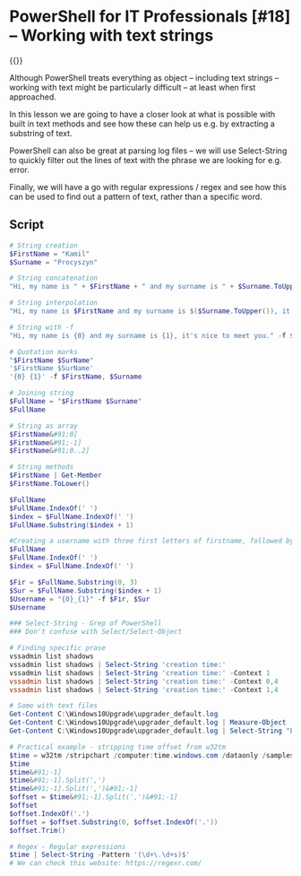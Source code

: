 # PowerShell for IT Professionals [#18] – Working with text strings

{{<youtube ZZcHBTUhl5w>}}

Although PowerShell treats everything as object &#8211; including text strings &#8211; working with text might be particularly difficult &#8211; at least when first approached.

In this lesson we are going to have a closer look at what is possible with built in text methods and see how these can help us e.g. by extracting a substring of text.

PowerShell can also be great at parsing log files &#8211; we will use Select-String to quickly filter out the lines of text with the phrase we are looking for e.g. error.

Finally, we will have a go with regular expressions / regex and see how this can be used to find out a pattern of text, rather than a specific word.

## Script

```powershell
# String creation
$FirstName = "Kamil"
$Surname = "Procyszyn"

# String concatenation
"Hi, my name is " + $FirstName + " and my surname is " + $Surname.ToUpper() + ", it's nice to meet you."

# String interpolation
"Hi, my name is $FirstName and my surname is $($Surname.ToUpper()), it's nice to meet you."

# String with -f
"Hi, my name is {0} and my surname is {1}, it's nice to meet you." -f $FirstName, $Surname.ToUpper()

# Quotation marks
"$FirstName $SurName"
'$FirstName $SurName'
'{0} {1}' -f $FirstName, $Surname

# Joining string
$FullName = "$FirstName $Surname"
$FullName

# String as array
$FirstName&#91;0]
$FirstName&#91;-1]
$FirstName&#91;0..2]

# String methods
$FirstName | Get-Member
$FirstName.ToLower()

$FullName
$FullName.IndexOf(' ')
$index = $FullName.IndexOf(' ')
$FullName.Substring($index + 1)

#Creating a username with three first letters of firstname, followed by underscore, followed by surname from full name
$FullName
$FullName.IndexOf(' ')
$index = $FullName.IndexOf(' ')

$Fir = $FullName.Substring(0, 3)
$Sur = $FullName.Substring($index + 1)
$Username = "{0}_{1}" -f $Fir, $Sur
$Username

### Select-String - Grep of PowerShell
### Don't confuse with Select/Select-Object

# Finding specific prase
vssadmin list shadows
vssadmin list shadows | Select-String 'creation time:'
vssadmin list shadows | Select-String 'creation time:' -Context 1
vssadmin list shadows | Select-String 'creation time:' -Context 0,4
vssadmin list shadows | Select-String 'creation time:' -Context 1,4

# Same with text files
Get-Content C:\Windows10Upgrade\upgrader_default.log
Get-Content C:\Windows10Upgrade\upgrader_default.log | Measure-Object
Get-Content C:\Windows10Upgrade\upgrader_default.log | Select-String "Error"

# Practical example - stripping time offset from w32tm
$time = w32tm /stripchart /computer:time.windows.com /dataonly /samples:1
$time
$time&#91;-1]
$time&#91;-1].Split(',')
$time&#91;-1].Split(',')&#91;-1]
$offset = $time&#91;-1].Split(',')&#91;-1]
$offset
$offset.IndexOf('.')
$offset = $offset.Substring(0, $offset.IndexOf('.'))
$offset.Trim()

# Regex - Regular expressions
$time | Select-String -Pattern '(\d+\.\d+s)$'
# We can check this website: https://regexr.com/
```
